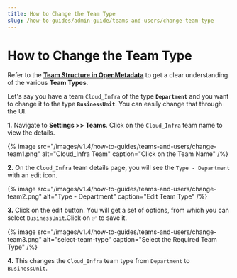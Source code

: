 ```yaml
---
title: How to Change the Team Type
slug: /how-to-guides/admin-guide/teams-and-users/change-team-type
---
```


# How to Change the Team Type

Refer to the [**Team Structure in OpenMetadata**](/how-to-guides/admin-guide/teams-and-users/team-structure-openmetadata) to get a clear understanding of the various **Team Types**.

Let's say you have a team `Cloud_Infra` of the type **`Department`** and you want to change it to the type **`BusinessUnit`**. You can easily change that through the UI.

**1.** Navigate to **Settings >> Teams**. Click on the `Cloud_Infra` team name to view the details.

{% image
src="/images/v1.4/how-to-guides/teams-and-users/change-team1.png"
alt="Cloud_Infra Team"
caption="Click on the Team Name"
/%}

**2.** On the `Cloud_Infra` team details page, you will see the `Type - Department` with an edit icon.

{% image
src="/images/v1.4/how-to-guides/teams-and-users/change-team2.png"
alt="Type - Department"
caption="Edit Team Type"
/%}

**3.** Click on the edit button. You will get a set of options, from which you can select `BusinessUnit`.Click on ✅ to save it.

{% image
src="/images/v1.4/how-to-guides/teams-and-users/change-team3.png"
alt="select-team-type"
caption="Select the Required Team Type"
/%}

**4.** This changes the `Cloud_Infra` team type from `Department` to `BusinessUnit`.
